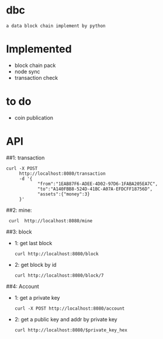 # dbc
`a data block chain implement by python`

# Implemented
* block chain pack
* node sync
* transaction check

# to do
* coin publication

# API
##1: transaction
```
curl -X POST
     http://localhost:8080/transaction
     -d '{
     		"from":"1EAB87F6-ADEE-4D02-97D6-1FABA205EA7C",
     		"to":"A140FBB8-524D-41BC-A07A-EFDCFF18756D",
     		"assets":{"money":3}
     }'
```

##2: mine:
```
 curl  http://localhost:8080/mine
```
##3: block
* 1: get last block

	```
	curl http://localhost:8080/block
	```

* 2: get block by id

	```
	curl http://localhost:8080/block/7
	```
##4: Account
* 1: get a private key

	```
	curl -X POST http://localhost:8080/account
	```

* 2: get a public key and addr by private key

	```
	curl http://localhost:8080/$private_key_hex
	```
